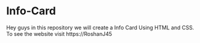 # Info-Card
Hey guys in this repository we will create a Info Card Using HTML and CSS. To see the website visit https://RoshanJ45
